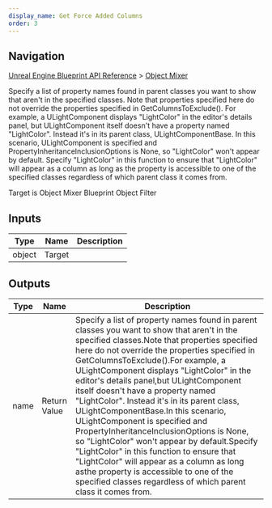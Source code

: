 ```yaml
---
display_name: Get Force Added Columns
order: 3
---
```

## Navigation

[Unreal Engine Blueprint API Reference](https://dev.epicgames.com/documentation/en-us/unreal-engine/BlueprintAPI) > [Object Mixer](https://dev.epicgames.com/documentation/en-us/unreal-engine/BlueprintAPI/ObjectMixer)

Specify a list of property names found in parent classes you want to show that aren't in the specified classes.
Note that properties specified here do not override the properties specified in GetColumnsToExclude().
For example, a ULightComponent displays "LightColor" in the editor's details panel,
but ULightComponent itself doesn't have a property named "LightColor". Instead it's in its parent class, ULightComponentBase.
In this scenario, ULightComponent is specified and PropertyInheritanceInclusionOptions is None, so "LightColor" won't appear by default.
Specify "LightColor" in this function to ensure that "LightColor" will appear as a column as long as
the property is accessible to one of the specified classes regardless of which parent class it comes from.

Target is Object Mixer Blueprint Object Filter

## Inputs

| Type | Name | Description |
| --- | --- | --- |
| object | Target |  |

## Outputs

| Type | Name | Description |
| --- | --- | --- |
| name | Return Value | Specify a list of property names found in parent classes you want to show that aren't in the specified classes.Note that properties specified here do not override the properties specified in GetColumnsToExclude().For example, a ULightComponent displays "LightColor" in the editor's details panel,but ULightComponent itself doesn't have a property named "LightColor". Instead it's in its parent class, ULightComponentBase.In this scenario, ULightComponent is specified and PropertyInheritanceInclusionOptions is None, so "LightColor" won't appear by default.Specify "LightColor" in this function to ensure that "LightColor" will appear as a column as long asthe property is accessible to one of the specified classes regardless of which parent class it comes from. |
